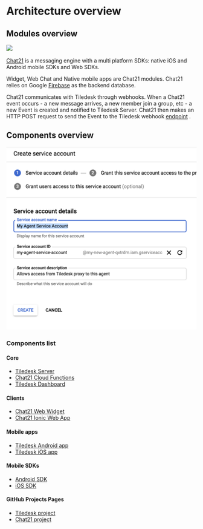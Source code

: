 # Architecture overview

## Modules overview

![](../.gitbook/assets/tiledesk-architecture-design.001.jpeg)

[Chat21](http://www.chat21.org) is a messaging engine with a multi platform SDKs: native iOS and Android mobile SDKs and Web SDKs.

Widget, Web Chat and Native mobile apps are Chat21 modules. Chat21 relies on Google [Firebase](http://firebase.google.com/) as the backend database.

Chat21 communicates with Tiledesk through webhooks. When a Chat21 event occurs - a new message arrives, a new member join a group, etc - a new Event is created and notified to Tiledesk Server. Chat21 then makes an HTTP POST request to send the Event to the Tiledesk webhook [endpoint](https://github.com/Tiledesk/tiledesk-server/blob/master/channels/chat21/chat21WebHook.js) .

## Components overview

![](../.gitbook/assets/image%20%2860%29.png)

### Components list

#### Core

* [Tiledesk Server](https://github.com/Tiledesk/tiledesk-server) 
* [Chat21 Cloud Functions](https://github.com/chat21/chat21-cloud-functions)
* [Tiledesk Dashboard](https://github.com/Tiledesk/tiledesk-dashboard)

#### Clients

* [Chat21 Web Widget](https://github.com/chat21/chat21-web-widget)
* [Chat21 Ionic Web App](https://github.com/chat21/chat21-ionic)

#### Mobile apps

* [Tiledesk Android app](https://github.com/Tiledesk/tiledesk-android)
* [Tiledesk iOS app](https://github.com/Tiledesk/tiledesk-ios-app)

#### Mobile SDKs

* [Android SDK](https://github.com/Tiledesk/tiledesk-android-sdk)
* [iOS SDK](https://github.com/Tiledesk/tiledesk-ios-sdk)

#### GitHub Projects Pages

* [Tiledesk project](https://github.com/tiledesk)
* [Chat21 project](https://github.com/chat21)

